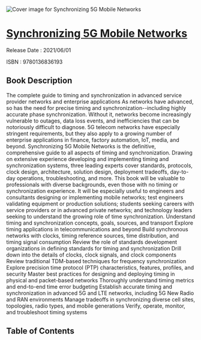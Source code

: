 ![Cover image for Synchronizing 5G Mobile Networks](https://imgdetail.ebookreading.net/cover/cover/202109/EB9780136836193.jpg)

[Synchronizing 5G Mobile Networks](https://ebookreading.net/view/book/Synchronizing+5G+Mobile+Networks-EB9780136836193_1.html "Synchronizing 5G Mobile Networks")
====================================================================================================================

Release Date : 2021/06/01

ISBN : 9780136836193

Book Description
-----------------

The complete guide to timing and synchronization in advanced service provider networks and enterprise applications As networks have advanced, so has the need for precise timing and synchronization--including highly accurate phase synchronization. Without it, networks become increasingly vulnerable to outages, data loss events, and inefficiencies that can be notoriously difficult to diagnose. 5G telecom networks have especially stringent requirements, but they also apply to a growing number of enterprise applications in finance, factory automation, IoT, media, and beyond.
Synchronizing 5G Mobile Networks is the definitive, comprehensive guide to all aspects of timing and synchronization. Drawing on extensive experience developing and implementing timing and synchronization systems, three leading experts cover standards, protocols, clock design, architecture, solution design, deployment tradeoffs, day-to-day operations, troubleshooting, and more.
This book will be valuable to professionals with diverse backgrounds, even those with no timing or synchronization experience. It will be especially useful to engineers and consultants designing or implementing mobile networks; test engineers validating equipment or production solutions; students seeking careers with service providers or in advanced private networks; and technology leaders seeking to understand the growing role of time synchronization.
Understand timing and synchronization concepts, goals, sources, and transport
Explore timing applications in telecommunications and beyond
Build synchronous networks with clocks, timing reference sources, time distribution, and timing signal consumption
Review the role of standards development organizations in defining standards for timing and synchronization
Drill down into the details of clocks, clock signals, and clock components
Review traditional TDM-based techniques for frequency synchronization
Explore precision time protocol (PTP) characteristics, features, profiles, and security
Master best practices for designing and deploying timing in physical and packet-based networks
Thoroughly understand timing metrics and end-to-end time error budgeting
Establish accurate timing and synchronization in advanced 5G and LTE networks, including 5G New Radio and RAN environments
Manage tradeoffs in synchronizing diverse cell sites, topologies, radio types, and mobile generations
Verify, operate, monitor, and troubleshoot timing systems


Table of Contents
-----------------


